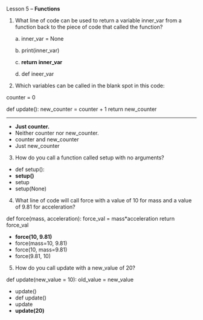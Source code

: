 Lesson 5 – **Functions**

1.	What line of code can be used to return a variable inner_var from a function back to the piece of code that called the function?

	a.	inner_var = None
	
	b.	print(inner_var)
	
	c.	**return inner_var**
	
	d.	def ineer_var
	
2.	Which variables can be called in the blank spot in this code:

counter = 0

def update():
	new_counter = counter + 1
	return new_counter

_____

-	**Just counter.**
-	Neither counter nor new_counter.
-	counter and new_counter
-	Just new_counter
3.	How do you call a function called setup with no arguments?
-	def setup():
-	**setup()**
-	setup
-	setup(None)
4.	 What line of code will call force with a value of 10 for mass and a value of 9.81 for acceleration?

def force(mass, acceleration):
	force_val = mass*acceleration
	return force_val

-	**force(10, 9.81)**
-	force(mass=10, 9.81)
-	force(10, mass=9.81)
-	force(9.81, 10)
5.	How do you call update with a new_value of 20?

def update(new_value = 10):
	old_value = new_value

-	update()
-	def update()
-	update
-	**update(20)**
